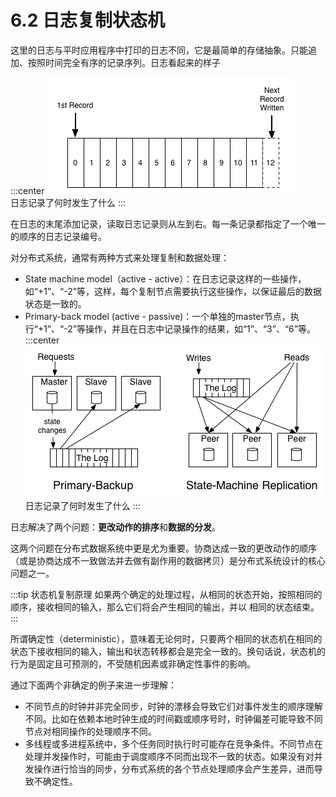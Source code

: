 # 6.2 日志复制状态机


这里的日志与平时应用程序中打印的日志不同，它是最简单的存储抽象。只能追加、按照时间完全有序的记录序列。日志看起来的样子

:::center
  ![](../assets/log.png) <br/>
  日志记录了何时发生了什么
:::

在日志的末尾添加记录，读取日志记录则从左到右。每一条记录都指定了一个唯一的顺序的日志记录编号。


对分布式系统，通常有两种方式来处理复制和数据处理：

- State machine model（active - active）：在日志记录这样的一些操作，如“+1”、“-2”等，这样，每个复制节点需要执行这些操作，以保证最后的数据状态是一致的。
- Primary-back model (active - passive)：一个单独的master节点，执行“+1”、“-2”等操作，并且在日志中记录操作的结果，如“1”、“3”、“6”等。
:::center
  ![](../assets/active_and_passive_arch.png) <br/>
  日志记录了何时发生了什么
:::

日志解决了两个问题：**更改动作的排序**和**数据的分发**。

这两个问题在分布式数据系统中更是尤为重要。协商达成一致的更改动作的顺序（或是协商达成不一致做法并去做有副作用的数据拷贝）是分布式系统设计的核心问题之一。


:::tip 状态机复制原理
如果两个确定的处理过程，从相同的状态开始，按照相同的顺序，接收相同的输入，那么它们将会产生相同的输出，并以 相同的状态结束。
:::

所谓确定性（deterministic），意味着无论何时，只要两个相同的状态机在相同的状态下接收相同的输入，输出和状态转移都会是完全一致的。换句话说，状态机的行为是固定且可预测的，不受随机因素或非确定性事件的影响。

通过下面两个非确定的例子来进一步理解：

- 不同节点的时钟并非完全同步，时钟的漂移会导致它们对事件发生的顺序理解不同。比如在依赖本地时钟生成的时间戳或顺序号时，时钟偏差可能导致不同节点对相同操作的处理顺序不同。
- 多线程或多进程系统中，多个任务同时执行时可能存在竞争条件。不同节点在处理并发操作时，可能由于调度顺序不同而出现不一致的状态。如果没有对并发操作进行恰当的同步，分布式系统的各个节点处理顺序会产生差异，进而导致不确定性。